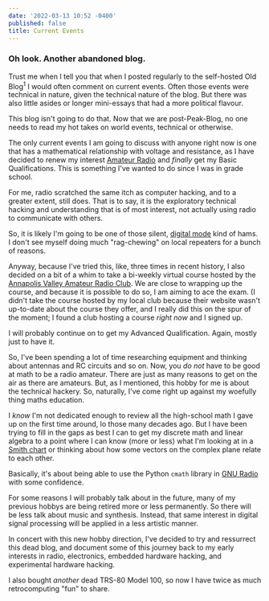 ```yaml
---
date: '2022-03-13 10:52 -0400'
published: false
title: Current Events
---
```

### Oh look. Another abandoned blog.

Trust me when I tell you that when I posted regularly to the self-hosted Old Blog<sup>1</sup> I would often comment on current events. Often those events were technical in nature, given the technical nature of the blog. But there was also little asides or longer mini-essays that had a more political flavour.

This blog isn't going to do that. Now that we are post-Peak-Blog, no one needs to read my hot takes on world events, technical or otherwise.

The only current events I am going to discuss with anyone right now is one that has a mathematical relationship with voltage and resistance, as I have decided to renew my interest [Amateur Radio](https://en.wikipedia.org/wiki/Amateur_radio) and _finally_ get my Basic Qualifications. This is something I've wanted to do since I was in grade school.

For me, radio scratched the same itch as computer hacking, and to a greater extent, still does. That is to say, it is the exploratory technical hacking and understanding that is of most interest, not actually using radio to communicate with others.

So, it is likely I'm going to be one of those silent, [digital mode](https://www.arrl.org/digital-modes) kind of hams. I don't see myself doing much "rag-chewing" on local repeaters for a bunch of reasons.

Anyway, because I've tried this, like, three times in recent history, I also decided on a bit of a whim to take a bi-weekly virtual course hosted by the [Annapolis Valley Amateur Radio Club](https://avarc.ca/index.php/online-basic-course/). We are close to wrapping up the course, and because it is possible to do so, I am aiming to ace the exam. (I didn't take the course hosted by my local club because their website wasn't up-to-date about the course they offer, and I really did this on the spur of the moment; I found a club hosting a course _right now_ and I signed up.

I will probably continue on to get my Advanced Qualification. Again, mostly just to have it.

So, I've been spending a lot of time researching equipment and thinking about antennas and RC circuits and so on. Now, you _do not_ have to be good at math to be a radio amateur. There are just as many reasons to get on the air as there are amateurs. But, as I mentioned, this hobby for me is about the technical hackery. So, naturally, I've come right up against my woefully thing maths education.

I _know_ I'm not dedicated enough to review all the high-school math I gave up on the first time around, lo those many decades ago. But I have been trying to fill in the gaps as best I can to get my discrete math and linear algebra to a point where I can know (more or less) what I'm looking at in a [Smith chart](https://en.wikipedia.org/wiki/Smith_chart) or thinking about how some vectors on the complex plane relate to each other.

Basically, it's about being able to use the Python `cmath` library in [GNU Radio](https://www.gnuradio.org/) with some confidence.

For some reasons I will probably talk about in the future, many of my previous hobbys are being retired more or less permanently. So there will be less talk about music and synthesis. Instead, that same interest in digital signal processing will be applied in a less artistic manner.

In concert with this new hobby direction, I've decided to try and ressurrect this dead blog, and document some of this journey back to my early interests in radio, electronics, embedded hardware hacking, and experimental hardware hacking.

I also bought _another_ dead TRS-80 Model 100, so now I have twice as much retrocomputing "fun" to share.
